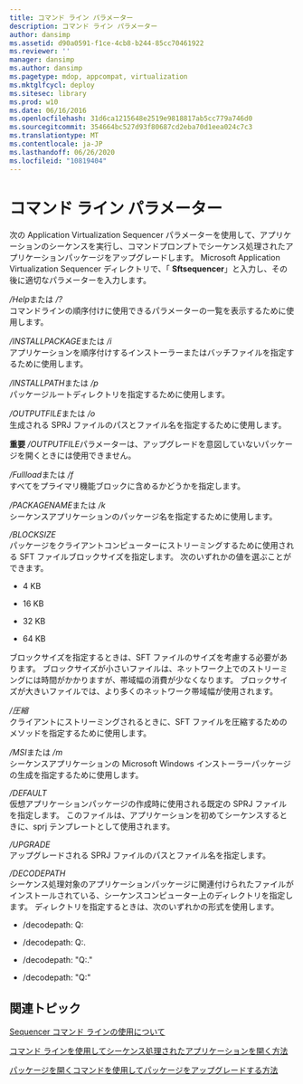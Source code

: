 ```yaml
---
title: コマンド ライン パラメーター
description: コマンド ライン パラメーター
author: dansimp
ms.assetid: d90a0591-f1ce-4cb8-b244-85cc70461922
ms.reviewer: ''
manager: dansimp
ms.author: dansimp
ms.pagetype: mdop, appcompat, virtualization
ms.mktglfcycl: deploy
ms.sitesec: library
ms.prod: w10
ms.date: 06/16/2016
ms.openlocfilehash: 31d6ca1215648e2519e9818817ab5cc779a746d0
ms.sourcegitcommit: 354664bc527d93f80687cd2eba70d1eea024c7c3
ms.translationtype: MT
ms.contentlocale: ja-JP
ms.lasthandoff: 06/26/2020
ms.locfileid: "10819404"
---
```

# コマンド ライン パラメーター


次の Application Virtualization Sequencer パラメーターを使用して、アプリケーションのシーケンスを実行し、コマンドプロンプトでシーケンス処理されたアプリケーションパッケージをアップグレードします。 Microsoft Application Virtualization Sequencer ディレクトリで、「 **Sftsequencer**」と入力し、その後に適切なパラメーターを入力します。

<a href="" id="-help-or---"></a>*/Help*または */?*  
コマンドラインの順序付けに使用できるパラメーターの一覧を表示するために使用します。

<a href="" id="-installpackage-or--i"></a>*/INSTALLPACKAGE*または */i*  
アプリケーションを順序付けするインストーラーまたはバッチファイルを指定するために使用します。

<a href="" id="-installpath-or--p"></a>*/INSTALLPATH*または */p*  
パッケージルートディレクトリを指定するために使用します。

<a href="" id="-outputfile-or--o"></a>*/OUTPUTFILE*または */o*  
生成される SPRJ ファイルのパスとファイル名を指定するために使用します。

**重要** */OUTPUTFILE*パラメーターは、アップグレードを意図していないパッケージを開くときには使用できません。

 

<a href="" id="-fullload-or--f"></a>*/Fullload*または */f*  
すべてをプライマリ機能ブロックに含めるかどうかを指定します。

<a href="" id="-packagename-or--k"></a>*/PACKAGENAME*または */k*  
シーケンスアプリケーションのパッケージ名を指定するために使用します。

<a href="" id="-blocksize"></a>*/BLOCKSIZE*  
パッケージをクライアントコンピューターにストリーミングするために使用される SFT ファイルブロックサイズを指定します。 次のいずれかの値を選ぶことができます。

-   4 KB

-   16 KB

-   32 KB

-   64 KB

ブロックサイズを指定するときは、SFT ファイルのサイズを考慮する必要があります。 ブロックサイズが小さいファイルは、ネットワーク上でのストリーミングには時間がかかりますが、帯域幅の消費が少なくなります。 ブロックサイズが大きいファイルでは、より多くのネットワーク帯域幅が使用されます。

<a href="" id="-compression"></a>*/圧縮*  
クライアントにストリーミングされるときに、SFT ファイルを圧縮するためのメソッドを指定するために使用します。

<a href="" id="-msi-or--m"></a>*/MSI*または */m*  
シーケンスアプリケーションの Microsoft Windows インストーラーパッケージの生成を指定するために使用します。

<a href="" id="-default"></a>*/DEFAULT*  
仮想アプリケーションパッケージの作成時に使用される既定の SPRJ ファイルを指定します。 このファイルは、アプリケーションを初めてシーケンスするときに、sprj テンプレートとして使用されます。

<a href="" id="-upgrade"></a>*/UPGRADE*  
アップグレードされる SPRJ ファイルのパスとファイル名を指定します。

<a href="" id="-decodepath"></a>*/DECODEPATH*  
シーケンス処理対象のアプリケーションパッケージに関連付けられたファイルがインストールされている、シーケンスコンピューター上のディレクトリを指定します。 ディレクトリを指定するときは、次のいずれかの形式を使用します。

-   /decodepath: Q:

-   /decodepath: Q:.

-   /decodepath: "Q:."

-   /decodepath: "Q:"

## 関連トピック


[Sequencer コマンド ラインの使用について](about-using-the-sequencer-command-line.md)

[コマンド ラインを使用してシーケンス処理されたアプリケーションを開く方法](how-to-open-a-sequenced-application-using-the-command-line.md)

[パッケージを開くコマンドを使用してパッケージをアップグレードする方法](how-to-upgrade-a-package-using-the-open-package-command.md)

 

 





